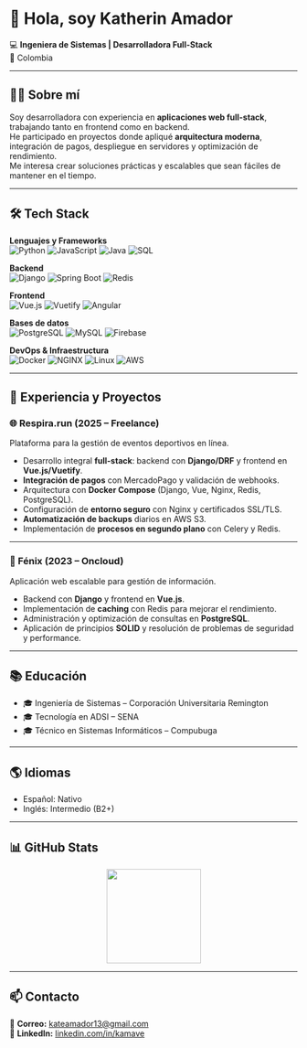 # 👋 Hola, soy Katherin Amador  

💻 **Ingeniera de Sistemas | Desarrolladora Full-Stack**  
📍 Colombia  

---

## 🧑‍💼 Sobre mí
Soy desarrolladora con experiencia en **aplicaciones web full-stack**, trabajando tanto en frontend como en backend.  
He participado en proyectos donde apliqué **arquitectura moderna**, integración de pagos, despliegue en servidores y optimización de rendimiento.  
Me interesa crear soluciones prácticas y escalables que sean fáciles de mantener en el tiempo.  

---

## 🛠️ Tech Stack

**Lenguajes y Frameworks**  
![Python](https://img.shields.io/badge/Python-3776AB?style=for-the-badge&logo=python&logoColor=white) ![JavaScript](https://img.shields.io/badge/JavaScript-F7DF1E?style=for-the-badge&logo=javascript&logoColor=black) ![Java](https://img.shields.io/badge/Java-007396?style=for-the-badge&logo=java&logoColor=white) ![SQL](https://img.shields.io/badge/SQL-336791?style=for-the-badge&logo=postgresql&logoColor=white)  

**Backend**  
![Django](https://img.shields.io/badge/Django-092E20?style=for-the-badge&logo=django&logoColor=white) ![Spring Boot](https://img.shields.io/badge/Spring%20Boot-6DB33F?style=for-the-badge&logo=springboot&logoColor=white) ![Redis](https://img.shields.io/badge/Redis-DC382D?style=for-the-badge&logo=redis&logoColor=white)  

**Frontend**  
![Vue.js](https://img.shields.io/badge/Vue.js-42B883?style=for-the-badge&logo=vue.js&logoColor=white) ![Vuetify](https://img.shields.io/badge/Vuetify-1867C0?style=for-the-badge&logo=vuetify&logoColor=white) ![Angular](https://img.shields.io/badge/Angular-DD0031?style=for-the-badge&logo=angular&logoColor=white)  

**Bases de datos**  
![PostgreSQL](https://img.shields.io/badge/PostgreSQL-316192?style=for-the-badge&logo=postgresql&logoColor=white) ![MySQL](https://img.shields.io/badge/MySQL-4479A1?style=for-the-badge&logo=mysql&logoColor=white) ![Firebase](https://img.shields.io/badge/Firebase-FFCA28?style=for-the-badge&logo=firebase&logoColor=black)  

**DevOps & Infraestructura**  
![Docker](https://img.shields.io/badge/Docker-2496ED?style=for-the-badge&logo=docker&logoColor=white) ![NGINX](https://img.shields.io/badge/Nginx-009639?style=for-the-badge&logo=nginx&logoColor=white) ![Linux](https://img.shields.io/badge/Linux-FCC624?style=for-the-badge&logo=linux&logoColor=black) ![AWS](https://img.shields.io/badge/AWS-232F3E?style=for-the-badge&logo=amazonaws&logoColor=white)  

---

## 💼 Experiencia y Proyectos

### 🌐 Respira.run (2025 – Freelance)  
Plataforma para la gestión de eventos deportivos en línea.  
- Desarrollo integral **full-stack**: backend con **Django/DRF** y frontend en **Vue.js/Vuetify**.  
- **Integración de pagos** con MercadoPago y validación de webhooks.  
- Arquitectura con **Docker Compose** (Django, Vue, Nginx, Redis, PostgreSQL).  
- Configuración de **entorno seguro** con Nginx y certificados SSL/TLS.  
- **Automatización de backups** diarios en AWS S3.  
- Implementación de **procesos en segundo plano** con Celery y Redis. 

---

### 🔹 Fénix (2023 – Oncloud)  
Aplicación web escalable para gestión de información.  
- Backend con **Django** y frontend en **Vue.js**.  
- Implementación de **caching** con Redis para mejorar el rendimiento.  
- Administración y optimización de consultas en **PostgreSQL**.  
- Aplicación de principios **SOLID** y resolución de problemas de seguridad y performance.  

---

## 📚 Educación
- 🎓 Ingeniería de Sistemas – Corporación Universitaria Remington  
- 🎓 Tecnología en ADSI – SENA  
- 🎓 Técnico en Sistemas Informáticos – Compubuga  

---

## 🌎 Idiomas
- Español: Nativo  
- Inglés: Intermedio (B2+)  

---

## 📊 GitHub Stats  

<p align="center">
  <img src="https://github-readme-stats.vercel.app/api/top-langs/?username=KateAmador&layout=compact&theme=tokyonight" height="165"/>
</p>  

---

## 📫 Contacto
📧 **Correo:** kateamador13@gmail.com  
💼 **LinkedIn:** [linkedin.com/in/kamave](https://www.linkedin.com/in/kamave/)  

